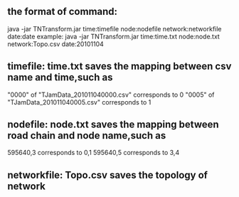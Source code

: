 ## the format of command:
java -jar TNTransform.jar time:timefile node:nodefile network:networkfile date:date
example: java -jar TNTransform.jar time:time.txt node:node.txt network:Topo.csv date:20101104

## timefile: time.txt saves the mapping between csv name and time,such as
 "0000" of "TJamData_201011040000.csv" corresponds to 0
 "0005" of "TJamData_201011040005.csv" corresponds to 1

## nodefile: node.txt saves the mapping between road chain and node name,such as
595640,3 corresponds to 0,1
595640,5 corresponds to 3,4

## networkfile: Topo.csv saves the topology of network